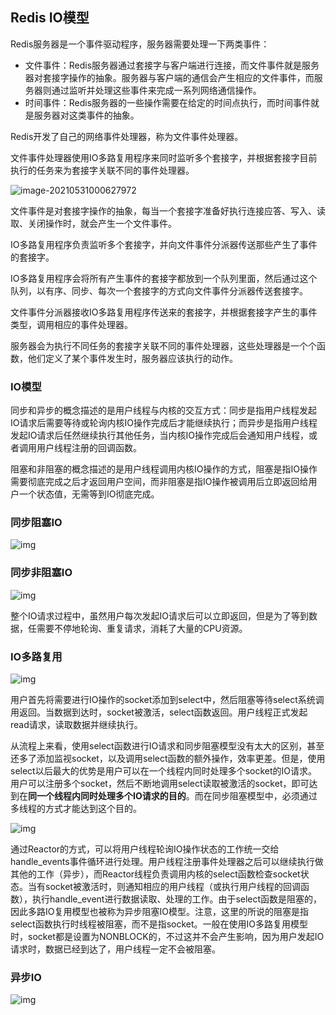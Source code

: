 ## Redis IO模型

Redis服务器是一个事件驱动程序，服务器需要处理一下两类事件：

+ 文件事件：Redis服务器通过套接字与客户端进行连接，而文件事件就是服务器对套接字操作的抽象。服务器与客户端的通信会产生相应的文件事件，而服务器则通过监听并处理这些事件来完成一系列网络通信操作。
+ 时间事件：Redis服务器的一些操作需要在给定的时间点执行，而时间事件就是服务器对这类事件的抽象。

Redis开发了自己的网络事件处理器，称为文件事件处理器。

文件事件处理器使用IO多路复用程序来同时监听多个套接字，并根据套接字目前执行的任务来为套接字关联不同的事件处理器。

![image-20210531000627972](C:\Users\yxlself\AppData\Roaming\Typora\typora-user-images\image-20210531000627972.png)

文件事件是对套接字操作的抽象，每当一个套接字准备好执行连接应答、写入、读取、关闭操作时，就会产生一个文件事件。

IO多路复用程序负责监听多个套接字，并向文件事件分派器传送那些产生了事件的套接字。

IO多路复用程序会将所有产生事件的套接字都放到一个队列里面，然后通过这个队列，以有序、同步、每次一个套接字的方式向文件事件分派器传送套接字。

文件事件分派器接收IO多路复用程序传送来的套接字，并根据套接字产生的事件类型，调用相应的事件处理器。

服务器会为执行不同任务的套接字关联不同的事件处理器，这些处理器是一个个函数，他们定义了某个事件发生时，服务器应该执行的动作。

### IO模型

同步和异步的概念描述的是用户线程与内核的交互方式：同步是指用户线程发起IO请求后需要等待或轮询内核IO操作完成后才能继续执行；而异步是指用户线程发起IO请求后任然继续执行其他任务，当内核IO操作完成后会通知用户线程，或者调用用户线程注册的回调函数。

阻塞和非阻塞的概念描述的是用户线程调用内核IO操作的方式，阻塞是指IO操作需要彻底完成之后才返回用户空间，而非阻塞是指IO操作被调用后立即返回给用户一个状态值，无需等到IO彻底完成。

### 同步阻塞IO

![img](https://images0.cnblogs.com/blog/405877/201411/142330286789443.png)

### 同步非阻塞IO

![img](https://images0.cnblogs.com/blog/405877/201411/142332004602984.png)

整个IO请求过程中，虽然用户每次发起IO请求后可以立即返回，但是为了等到数据，任需要不停地轮询、重复请求，消耗了大量的CPU资源。

### IO多路复用

![img](https://images0.cnblogs.com/blog/405877/201411/142332187256396.png)

用户首先将需要进行IO操作的socket添加到select中，然后阻塞等待select系统调用返回。当数据到达时，socket被激活，select函数返回。用户线程正式发起read请求，读取数据并继续执行。

从流程上来看，使用select函数进行IO请求和同步阻塞模型没有太大的区别，甚至还多了添加监视socket，以及调用select函数的额外操作，效率更差。但是，使用select以后最大的优势是用户可以在一个线程内同时处理多个socket的IO请求。用户可以注册多个socket，然后不断地调用select读取被激活的socket，即可达到在**同一个线程内同时处理多个IO请求的目的**。而在同步阻塞模型中，必须通过多线程的方式才能达到这个目的。

![img](https://images0.cnblogs.com/blog/405877/201411/142333254136604.png)

通过Reactor的方式，可以将用户线程轮询IO操作状态的工作统一交给handle_events事件循环进行处理。用户线程注册事件处理器之后可以继续执行做其他的工作（异步），而Reactor线程负责调用内核的select函数检查socket状态。当有socket被激活时，则通知相应的用户线程（或执行用户线程的回调函数），执行handle_event进行数据读取、处理的工作。由于select函数是阻塞的，因此多路IO复用模型也被称为异步阻塞IO模型。注意，这里的所说的阻塞是指select函数执行时线程被阻塞，而不是指socket。一般在使用IO多路复用模型时，socket都是设置为NONBLOCK的，不过这并不会产生影响，因为用户发起IO请求时，数据已经到达了，用户线程一定不会被阻塞。

### 异步IO

![img](https://images0.cnblogs.com/blog/405877/201411/142333511475767.png)